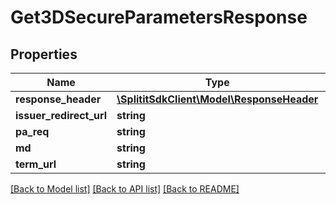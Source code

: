 # Get3DSecureParametersResponse

## Properties
Name | Type | Description | Notes
------------ | ------------- | ------------- | -------------
**response_header** | [**\SplititSdkClient\Model\ResponseHeader**](ResponseHeader.md) |  | [optional] 
**issuer_redirect_url** | **string** |  | [optional] 
**pa_req** | **string** |  | [optional] 
**md** | **string** |  | [optional] 
**term_url** | **string** |  | [optional] 

[[Back to Model list]](../README.md#documentation-for-models) [[Back to API list]](../README.md#documentation-for-api-endpoints) [[Back to README]](../README.md)


